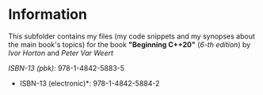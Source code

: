 # Information
This subfolder contains my files
(my code snippets and my synopses about the main book's topics) for the book
**"Beginning C++20"** (*6-th edition*) by *Ivor Horton* and *Peter Var Weert*

*ISBN-13 (pbk)*: 978-1-4842-5883-5

* ISBN-13 (electronic)*: 978-1-4842-5884-2
